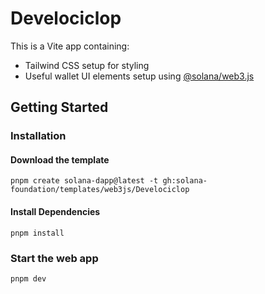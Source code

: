 # Develociclop

This is a Vite app containing:

- Tailwind CSS setup for styling
- Useful wallet UI elements setup using [@solana/web3.js](https://www.npmjs.com/package/@solana/web3.js)

## Getting Started

### Installation

#### Download the template

```shell
pnpm create solana-dapp@latest -t gh:solana-foundation/templates/web3js/Develociclop
```

#### Install Dependencies

```shell
pnpm install
```

### Start the web app

```shell
pnpm dev
```
